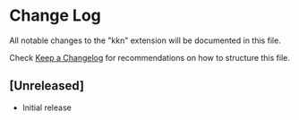 # Change Log

All notable changes to the "kkn" extension will be documented in this file.

Check [Keep a Changelog](http://keepachangelog.com/) for recommendations on how to structure this file.

## [Unreleased]

- Initial release
